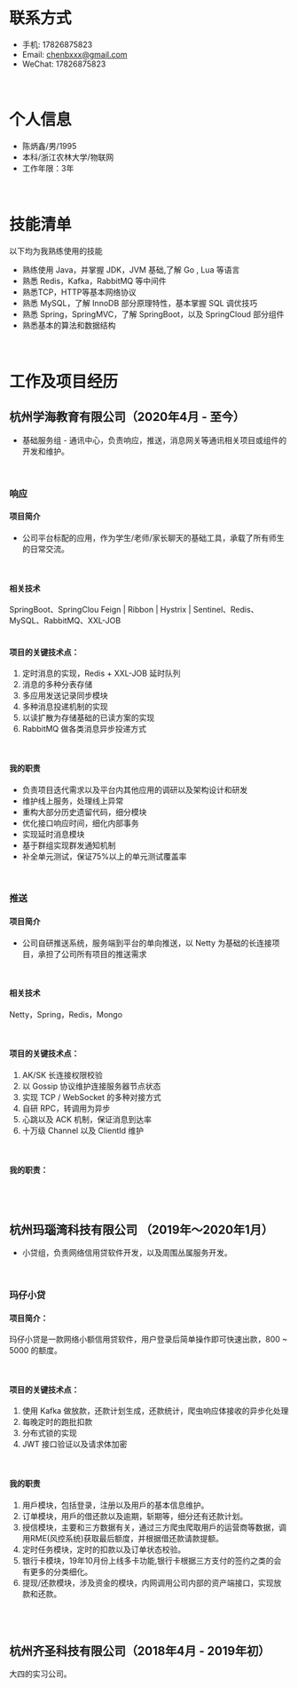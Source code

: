 
# 联系方式
- 手机: 17826875823
- Email: chenbxxx@gmail.com
- WeChat: 17826875823

<br>

# 个人信息

 - 陈炳鑫/男/1995
 - 本科/浙江农林大学/物联网
 - 工作年限：3年

<br>


# 技能清单

以下均为我熟练使用的技能

- 熟练使用 Java，并掌握 JDK，JVM 基础,了解 Go , Lua 等语言
- 熟悉 Redis，Kafka，RabbitMQ 等中间件
- 熟悉TCP，HTTP等基本网络协议
- 熟悉 MySQL，了解 InnoDB 部分原理特性，基本掌握 SQL 调优技巧
- 熟悉 Spring，SpringMVC，了解 SpringBoot，以及 SpringCloud 部分组件
- 熟悉基本的算法和数据结构

<br>

# 工作及项目经历

## 杭州学海教育有限公司（2020年4月 - 至今）

- 基础服务组 - 通讯中心，负责响应，推送，消息网关等通讯相关项目或组件的开发和维护。

<br>

### 响应

#### 项目简介

- 公司平台标配的应用，作为学生/老师/家长聊天的基础工具，承载了所有师生的日常交流。

<br>

#### 相关技术

SpringBoot、SpringClou Feign | Ribbon | Hystrix | Sentinel、Redis、MySQL、RabbitMQ、XXL-JOB

#### <br>项目的关键技术点：

1. 定时消息的实现，Redis + XXL-JOB 延时队列
2. 消息的多种分表存储
3. 多应用发送记录同步模块
4. 多种消息投递机制的实现
5. 以读扩散为存储基础的已读方案的实现
6. RabbitMQ 做各类消息异步投递方式

<br>

#### 我的职责

- 负责项目迭代需求以及平台内其他应用的调研以及架构设计和研发
- 维护线上服务，处理线上异常
- 重构大部分历史遗留代码，细分模块
- 优化接口响应时间，细化内部事务
- 实现延时消息模块
- 基于群组实现群发通知机制
- 补全单元测试，保证75%以上的单元测试覆盖率

<br>

### 推送

#### 项目简介

- 公司自研推送系统，服务端到平台的单向推送，以 Netty 为基础的长连接项目，承担了公司所有项目的推送需求

<br>

#### 相关技术

Netty，Spring，Redis，Mongo

<br>

#### 项目的关键技术点：

1. AK/SK 长连接权限校验
2. 以 Gossip 协议维护连接服务器节点状态
3. 实现 TCP / WebSocket 的多种对接方式
4. 自研 RPC，转调用为异步
5. 心跳以及 ACK 机制，保证消息到达率
6. 十万级 Channel 以及 ClientId 维护

<br>

#### 我的职责：



<br>

<br>

## 杭州玛瑙湾科技有限公司 （2019年〜2020年1月）

- 小贷组，负责网络信用贷软件开发，以及周围丛属服务开发。

<br>

### 玛仔小贷 
####  项目简介： 

玛仔小贷是一款网络小额信用贷软件，用户登录后简单操作即可快速出款，800 ~ 5000 的额度。

<br>

#### 项目的关键技术点：

1. 使用 Kafka 做放款，还款计划生成，还款统计，爬虫响应体接收的异步化处理
2. 每晚定时的跑批扣款
3. 分布式锁的实现
4. JWT 接口验证以及请求体加密

<br>

#### 我的职责

1. 用戶模块，包括登录，注册以及用戶的基本信息维护。
2. 订单模块，用戶的借还款以及逾期，斩期等，细分还有还款计划。
3. 授信模块，主要和三方数据有关，通过三方爬虫爬取用戶的运营商等数据，调用RME(⻛控系统)获取最后额度，并根据借还款请款提额。
4. 定时任务模块，定时的扣款以及订单状态校验。
5. 银行卡模块，19年10月份上线多卡功能,银行卡根据三方支付的签约之类的会有更多的分类细化。
6. 提现/还款模块，涉及资金的模块，内网调用公司内部的资产端接口，实现放款和还款。

<br> <br>



## 杭州齐圣科技有限公司（2018年4月 - 2019年初）

大四的实习公司。